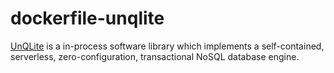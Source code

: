 # dockerfile-unqlite

[UnQLite](https://unqlite.org) is a in-process software library which implements a self-contained, serverless, zero-configuration, transactional NoSQL database engine.
